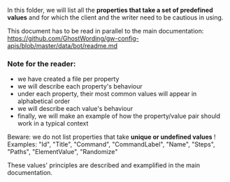 In this folder, we will list all the **properties that take a set of predefined values** and for which the client and the writer need to be cautious in using.

This document has to be read in parallel to the main documentation: https://github.com/GhostWording/gw-config-apis/blob/master/data/bot/readme.md

### Note for the reader:
- we have created a file per property
- we will describe each property's behaviour
- under each property, their most common values will appear in alphabetical order
- we will describe each value's behaviour
- finally, we will make an example of how the property/value pair should work in a typical context

Beware: we do not list properties that take **unique or undefined values** !
Examples: "Id", "Title", "Command", "CommandLabel", "Name", "Steps", "Paths", "ElementValue", "Randomize"

These values' principles are described and examplified in the main documentation.


